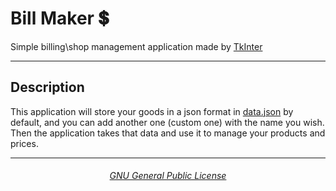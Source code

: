 # Bill Maker 💲

Simple billing\shop management application made by [TkInter](https://docs.python.org/3/library/tkinter.html) 

---

## Description

This application will store your goods in a json format in [data.json](./data.json) by default, and you can add another one (custom one) with the name you wish.  
Then the application takes that data and use it to manage your products and prices.

---

<h6 align=center><a href="./LICENSE">GNU General Public License</a></h6>

